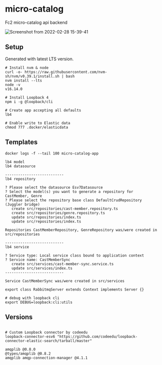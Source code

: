 # micro-catalog

Fc2 micro-catalog api backend

![Screenshot from 2022-02-28 15-39-41](https://user-images.githubusercontent.com/86032/156039490-7ec5fa96-5a6a-49e1-a53a-c06a6b551de1.png)

## Setup

Generated with latest LTS version.

```
# Install nvm & node
curl -o- https://raw.githubusercontent.com/nvm-sh/nvm/v0.39.1/install.sh | bash
nvm install --lts
node -v
v16.14.0

# Install Loopback 4
npm i -g @loopback/cli

# Create app accepting all defaults
lb4

# Enable write to Elastic data
chmod 777 .docker/elasticdata

```

## Templates

```
docker logs -f --tail 100 micro-catalog-app

lb4 model
lb4 datasource

---------------------------
lb4 repository

? Please select the datasource Esv7Datasource
? Select the model(s) you want to generate a repository for CastMember, Genre
? Please select the repository base class DefaultCrudRepository (Juggler bridge)
   create src/repositories/cast-member.repository.ts
   create src/repositories/genre.repository.ts
   update src/repositories/index.ts
   update src/repositories/index.ts

Repositories CastMemberRepository, GenreRepository was/were created in src/repositories

---------------------------
lb4 service

? Service type: Local service class bound to application context
? Service name: CastMemberSync
   create src/services/cast-member-sync.service.ts
   update src/services/index.ts
---------------------------

Service CastMemberSync was/were created in src/services

export class RabbitmqServer extends Context implements Server {}

# debug with loopback cli
export DEBUG=loopback:cli:utils

```

## Versions

```

# Custom Loopback connector by codeedu
loopback-connector-esv6 "https://github.com/codeedu/loopback-connector-elastic-search/tarball/master"

amqplib @0.8.0
@types/amqplib @0.8.2
amqplib amqp-connection-manager @4.1.1

```
